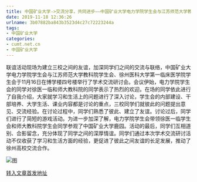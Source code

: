 ```yaml
---
title: 中国矿业大学->交流分享，共同进步——中国矿业大学电力学院学生会与江苏师范大学教科院学生会、徐州医科大学第一临床医学院学生会举办联谊活动 | cumt.net.cn
date: 2019-11-18 12:36:26
urlname: 3b07882ba843b3523d4c27c72223244a
tags: 
- 中国矿业大学
categories:
- cumt.net.cn
- 中国矿业大学
---
```

联谊活动现场为建立三校之间的友谊，加深同学们之间的交流与联络，中国矿业大学电力学院学生会与江苏师范大学教科院学生会、徐州医科大学第一临床医学院学生会于11月16日在博学楼四号楼举行了学术交流研讨会。会议伊始，电力学院学生会的同学对徐医一临和师大教科院的同学表示了热烈的欢迎。在场的同学依此进行了自我介绍，大家就学习和生活上的问题进行了深入讨论，学生会的内部建设、干部培养、大学生活、课业内容都是讨论的重点，三校同学们就彼此的问题提出意见、交流经验。在讨论过程中，同学们熟悉了彼此、建立了友谊。讨论过后，同学们进行了简短的游戏活动。为进一步加深了解，电力学院学生会带领徐医一临学生会和师大教科院学生会同学参观了中国矿业大学鹿园。活动的最后，同学们互相道别、合影留念，充分体现了同学之间的深厚情谊。同学们通过本次学术交流研讨活动不仅收获了学习和生活方面的经验，更促进了彼此之间友谊的长足发展，推动了徐州高校交流合作。

![图](http://xwzx.cumt.edu.cn/_upload/article/images/cf/0e/e25870d341c1af6c9edd3d65e477/959dd1b4-f8f8-48e6-a456-31f16cbdd311.jpg)

[转入文章首发地址](http://xwzx.cumt.edu.cn/64/2a/c523a549930/page.htm)